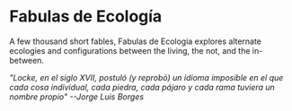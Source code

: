 # Fabulas de Ecología

A few thousand short fables, Fabulas de Ecologia explores alternate ecologies and configurations between the living, the not, and the in-between. 


<i>"Locke, en el siglo XVII, postuló (y reprobó) un idioma imposible en el que cada cosa individual, cada piedra, cada pájaro y cada rama tuviera un nombre propio"</i>
<i> --Jorge Luis Borges</i>
